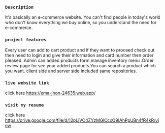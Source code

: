 ### `Description`
It's basically an e-commerce website. You can't find people in today's world who don't know everything we buy online, so you understand the need for e-commerce.
### `project features`
Every user can add to cart product and if they want to proceed check out then need to login and give their information and card number then order pleased.
Admin can added products form manage inventory menu .Order review page for see your added products.You can search a product which you want. client side and server side included same repositories.

### `live website link`
click here https://ema-jhon-24635.web.app/

### `visit my resume `
click here https://drive.google.com/file/d/12pLjVC4ZYzMGlCcxO9IAhPpUBn4fR4kR/view
